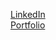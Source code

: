 
[LinkedIn](https://www.linkedin.com/in/dipanshu-singh-645821153/)
<br/>
[Portfolio](https://dipanshu-singh-dev.github.io)

<!--
**Dipanshu-Singh-Dev/Dipanshu-Singh-Dev** is a ✨ _special_ ✨ repository because its `README.md` (this file) appears on your GitHub profile.

Here are some ideas to get you started:

- 🔭 I’m currently working on ...
- 🌱 I’m currently learning ...
- 👯 I’m looking to collaborate on ...
- 🤔 I’m looking for help with ...
- 💬 Ask me about ...
- 📫 How to reach me: ...
- 😄 Pronouns: ...
- ⚡ Fun fact: ...
-->
